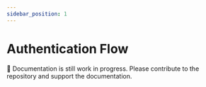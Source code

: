 ```yaml
---
sidebar_position: 1
---
```


# Authentication Flow

🚧 Documentation is still work in progress. Please contribute to the repository and support the documentation.

